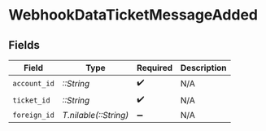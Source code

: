 # WebhookDataTicketMessageAdded


## Fields

| Field                 | Type                  | Required              | Description           |
| --------------------- | --------------------- | --------------------- | --------------------- |
| `account_id`          | *::String*            | :heavy_check_mark:    | N/A                   |
| `ticket_id`           | *::String*            | :heavy_check_mark:    | N/A                   |
| `foreign_id`          | *T.nilable(::String)* | :heavy_minus_sign:    | N/A                   |